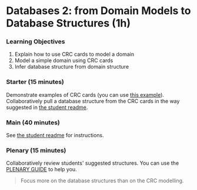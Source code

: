 # Databases 2: from Domain Models to Database Structures (1h)

### Learning Objectives

1. Explain how to use CRC cards to model a domain
2. Model a simple domain using CRC cards
3. Infer database structure from domain structure

### Starter (15 minutes)

Demonstrate examples of CRC cards (you can use [this example](crc_example.md)). Collaboratively pull a database structure from the CRC cards in the way suggested in [the student readme](README.md).

### Main (40 minutes)

See [the student readme](README.md) for instructions.

### Plenary (15 minutes)

Collaboratively review students' suggested structures. You can use the [PLENARY GUIDE](https://github.com/sjmog/databases_2/blob/plenary/PLENARY.md) to help you.

> Focus more on the database structures than on the CRC modelling.